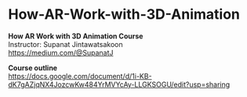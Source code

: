 # How-AR-Work-with-3D-Animation
<B>How AR Work with 3D Animation Course</B> <BR>
Instructor: Supanat Jintawatsakoon<BR>
https://medium.com/@SupanatJ<BR>
  

<B>Course outline</B><BR>
https://docs.google.com/document/d/1i-KB-dK7gAZjqNX4JozcwKw484YrMVYcAy-LLGKSOGU/edit?usp=sharing


